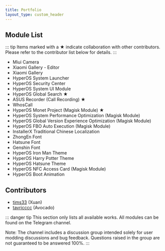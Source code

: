 ```yaml
---
title: Portfolio
layout_type: custom_header
---
```

## Module List

::: tip
Items marked with a ★ indicate collaboration with other contributors. Please refer to the contributor list below for details.
:::

- Miui Camera
- Xiaomi Gallery - Editor
- Xiaomi Gallery
- HyperOS System Launcher
- HyperOS Security Center
- HyperOS System UI Module
- HyperOS Global Search ★
- ASUS Recorder (Call Recording) ★
- WhosCall
- HyperOS Monet Project (Magisk Module) ★
- HyperOS System Performance Optimization (Magisk Module)
- HyperOS Global Version Experience Optimization (Magisk Module)
- HyperOS FBO Auto Execution (Magisk Module)
- InstallerX Traditional Chinese Localization
- ZhongEn Font
- Hatsune Font
- Genshin Font
- HyperOS Iron Man Theme
- HyperOS Harry Potter Theme
- HyperOS Hatsune Theme
- HyperOS NFC Access Card (Magisk Module)
- HyperOS Boot Animation

## Contributors

- [tims33](https://t.me/tims33) (Xuan)
- [tavricccc](https://t.me/tavricccc) (Avocado)

::: danger tip
This section only lists all available works.
All modules can be found on the Telegram channel.

Note: The channel includes a discussion group intended solely for user modding discussions and bug feedback. Questions raised in the group are not guaranteed to be answered 100%.
:::
